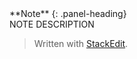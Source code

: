 
<div class="panel panel-info">
**Note**
{: .panel-heading}
<div class="panel-body">
NOTE DESCRIPTION
</div>
</div>

> Written with [StackEdit](https://stackedit.io/).
<!--stackedit_data:
eyJoaXN0b3J5IjpbNjQ0NTU2NDgxLDczMDk5ODExNl19
-->